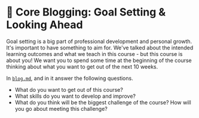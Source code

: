 # 💭 Core Blogging: Goal Setting & Looking Ahead

Goal setting is a big part of professional development and personal growth. It's important to have something to aim for. We've talked about the intended learning outcomes and what we teach in this course - but this course is about you! We want you to spend some time at the beginning of the course thinking about what you want to get out of the next 10 weeks.

In [`blog.md`](/blog.md), and in it answer the following questions.

- What do you want to get out of this course?
- What skills do you want to develop and improve?
- What do you think will be the biggest challenge of the course? How will you go about meeting this challenge?
